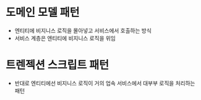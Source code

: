 # 도메인 모델 패턴
- 엔티티에 비지니스 로직을 몰아넣고 서비스에서 호출하는 방식
- 서비스 계층은 엔티티에 비지니스 로직을 위임

# 트렌젝션 스크립트 패턴
- 반대로 엔티티에선 비지니스 로직이 거의 업속 서비스에서 대부부 로직을 처리하는 패턴

